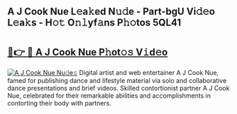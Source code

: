 ## A J Cook Nue L𝚎a𝚔ed N𝚞𝚍e - Part-bgU Vi𝚍𝚎o L𝚎a𝚔s - H𝚘𝚝 O𝚗𝚕yf𝚊ns P𝚑𝚘tos 5QL41

# <h2><a href="http://kf646rw.oniu.top/?m=A+J+Cook+Nue">🔗👉 🔴 A J Cook Nue P𝚑ot𝚘𝚜 V𝚒d𝚎o</a></h2>

[![A J Cook Nue Nu𝚍e𝚜](https://i.imgur.com/0qMVB7G.gif)](http://kf646rw.oniu.top/?m=A+J+Cook+Nue)
Digital artist and web entertainer A J Cook Nue, famed for publishing dance and lifestyle material via solo and collaborative dance presentations and brief videos. Skilled contortionist partner A J Cook Nue, celebrated for their remarkable abilities and accomplishments in contorting their body with partners.  
